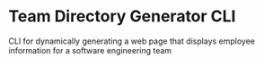 # Team Directory Generator CLI
CLI for dynamically generating a web page that displays employee information for a software engineering team
